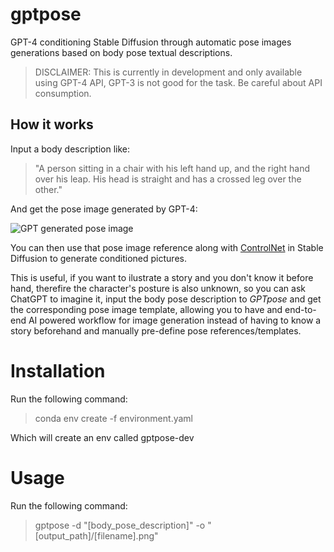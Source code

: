 # gptpose

GPT-4 conditioning Stable Diffusion through automatic pose images generations based on body pose textual descriptions.

> DISCLAIMER: This is currently in development and only available using GPT-4 API, GPT-3 is not good for the task. Be careful about API consumption. 

## How it works

Input a body description like: 

> "A person sitting in a chair with his left hand up, and the right hand over his leap. His head is straight and has a crossed leg over the other."

And get the pose image generated by GPT-4: 

![GPT generated pose image](/assets/images/example.png "GPT generated Pose Image")

You can then use that pose image reference along with [ControlNet](https://github.com/lllyasviel/ControlNet) in Stable Diffusion to generate conditioned pictures.


This is useful, if you want to ilustrate a story and you don't know it before hand, therefire the character's posture is also unknown, so you can ask ChatGPT to imagine it, input the body pose description to _GPTpose_ and get the corresponding pose image template, allowing you to have and end-to-end AI powered workflow for image generation instead of having to know a story beforehand and manually pre-define pose references/templates. 

# Installation 

Run the following command:

> conda env create -f environment.yaml

Which will create an env called gptpose-dev

# Usage 

Run the following command: 

> gptpose -d "[body_pose_description]" -o "[output_path]/[filename].png"